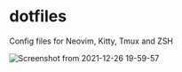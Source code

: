 # dotfiles

Config files for Neovim, Kitty, Tmux and ZSH

![Screenshot from 2021-12-26 19-59-57](https://user-images.githubusercontent.com/5138371/147419360-82dee099-7dff-41aa-8535-da9b3558da47.png)
